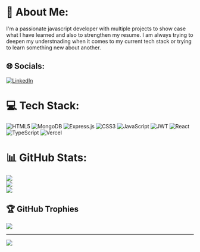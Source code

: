 # 💫 About Me:
I'm a passionate javascript developer with multiple projects to show case what I have learned and also to strengthen my resume. I am always trying to deepen my understnading when it comes to my current tech stack or trying to learn something new about another. 


## 🌐 Socials:
[![LinkedIn](https://img.shields.io/badge/LinkedIn-%230077B5.svg?logo=linkedin&logoColor=white)](https://linkedin.com/in/www.linkedin.com/in/zekarias-fekadu-a3b330325) 

# 💻 Tech Stack:
![HTML5](https://img.shields.io/badge/html5-%23E34F26.svg?style=for-the-badge&logo=html5&logoColor=white) ![MongoDB](https://img.shields.io/badge/MongoDB-%234ea94b.svg?style=for-the-badge&logo=mongodb&logoColor=white) ![Express.js](https://img.shields.io/badge/express.js-%23404d59.svg?style=for-the-badge&logo=express&logoColor=%2361DAFB) ![CSS3](https://img.shields.io/badge/css3-%231572B6.svg?style=for-the-badge&logo=css3&logoColor=white) ![JavaScript](https://img.shields.io/badge/javascript-%23323330.svg?style=for-the-badge&logo=javascript&logoColor=%23F7DF1E) ![JWT](https://img.shields.io/badge/JWT-black?style=for-the-badge&logo=JSON%20web%20tokens) ![React](https://img.shields.io/badge/react-%2320232a.svg?style=for-the-badge&logo=react&logoColor=%2361DAFB) ![TypeScript](https://img.shields.io/badge/typescript-%23007ACC.svg?style=for-the-badge&logo=typescript&logoColor=white) ![Vercel](https://img.shields.io/badge/vercel-%23000000.svg?style=for-the-badge&logo=vercel&logoColor=white)
# 📊 GitHub Stats:
![](https://github-readme-stats.vercel.app/api?username=mekariyas&theme=dark&hide_border=false&include_all_commits=false&count_private=false)<br/>
![](https://nirzak-streak-stats.vercel.app/?user=mekariyas&theme=dark&hide_border=false)<br/>
![](https://github-readme-stats.vercel.app/api/top-langs/?username=mekariyas&theme=dark&hide_border=false&include_all_commits=false&count_private=false&layout=compact)

## 🏆 GitHub Trophies
![](https://github-profile-trophy.vercel.app/?username=mekariyas&theme=radical&no-frame=false&no-bg=true&margin-w=4)

---
[![](https://visitcount.itsvg.in/api?id=mekariyas&icon=0&color=0)](https://visitcount.itsvg.in)

<!-- Proudly created with GPRM ( https://gprm.itsvg.in ) -->
